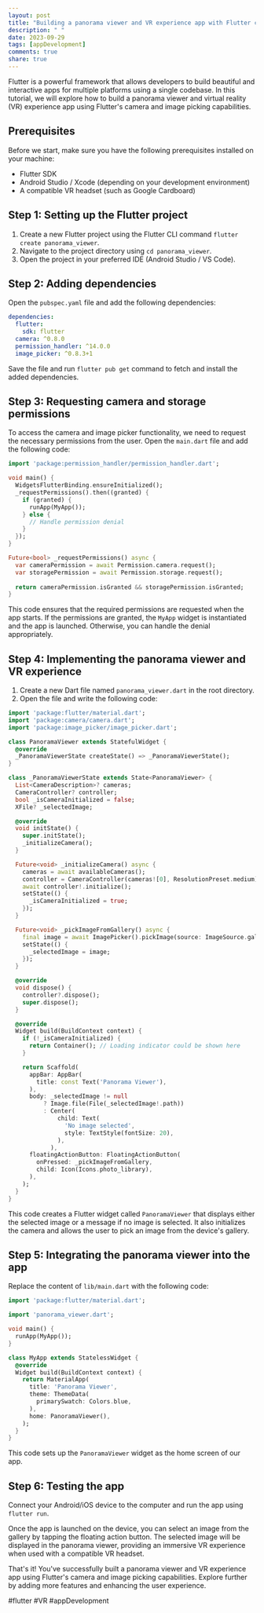 ```yaml
---
layout: post
title: "Building a panorama viewer and VR experience app with Flutter camera and image picking"
description: " "
date: 2023-09-29
tags: [appDevelopment]
comments: true
share: true
---
```


Flutter is a powerful framework that allows developers to build beautiful and interactive apps for multiple platforms using a single codebase. In this tutorial, we will explore how to build a panorama viewer and virtual reality (VR) experience app using Flutter's camera and image picking capabilities.

## Prerequisites
Before we start, make sure you have the following prerequisites installed on your machine:
- Flutter SDK
- Android Studio / Xcode (depending on your development environment)
- A compatible VR headset (such as Google Cardboard)

## Step 1: Setting up the Flutter project
1. Create a new Flutter project using the Flutter CLI command `flutter create panorama_viewer`.
2. Navigate to the project directory using `cd panorama_viewer`.
3. Open the project in your preferred IDE (Android Studio / VS Code).

## Step 2: Adding dependencies
Open the `pubspec.yaml` file and add the following dependencies:

```yaml
dependencies:
  flutter:
    sdk: flutter
  camera: ^0.8.0
  permission_handler: ^14.0.0
  image_picker: ^0.8.3+1
```

Save the file and run `flutter pub get` command to fetch and install the added dependencies.

## Step 3: Requesting camera and storage permissions
To access the camera and image picker functionality, we need to request the necessary permissions from the user. Open the `main.dart` file and add the following code:

```dart
import 'package:permission_handler/permission_handler.dart';

void main() {
  WidgetsFlutterBinding.ensureInitialized();
  _requestPermissions().then((granted) {
    if (granted) {
      runApp(MyApp());
    } else {
      // Handle permission denial
    }
  });
}

Future<bool> _requestPermissions() async {
  var cameraPermission = await Permission.camera.request();
  var storagePermission = await Permission.storage.request();
  
  return cameraPermission.isGranted && storagePermission.isGranted;
}
```

This code ensures that the required permissions are requested when the app starts. If the permissions are granted, the `MyApp` widget is instantiated and the app is launched. Otherwise, you can handle the denial appropriately.

## Step 4: Implementing the panorama viewer and VR experience
1. Create a new Dart file named `panorama_viewer.dart` in the root directory.
2. Open the file and write the following code:

```dart
import 'package:flutter/material.dart';
import 'package:camera/camera.dart';
import 'package:image_picker/image_picker.dart';

class PanoramaViewer extends StatefulWidget {
  @override
  _PanoramaViewerState createState() => _PanoramaViewerState();
}

class _PanoramaViewerState extends State<PanoramaViewer> {
  List<CameraDescription>? cameras;
  CameraController? controller;
  bool _isCameraInitialized = false;
  XFile? _selectedImage;

  @override
  void initState() {
    super.initState();
    _initializeCamera();
  }

  Future<void> _initializeCamera() async {
    cameras = await availableCameras();
    controller = CameraController(cameras![0], ResolutionPreset.medium);
    await controller!.initialize();
    setState(() {
      _isCameraInitialized = true;
    });
  }

  Future<void> _pickImageFromGallery() async {
    final image = await ImagePicker().pickImage(source: ImageSource.gallery);
    setState(() {
      _selectedImage = image;
    });
  }

  @override
  void dispose() {
    controller?.dispose();
    super.dispose();
  }

  @override
  Widget build(BuildContext context) {
    if (!_isCameraInitialized) {
      return Container(); // Loading indicator could be shown here
    }

    return Scaffold(
      appBar: AppBar(
        title: const Text('Panorama Viewer'),
      ),
      body: _selectedImage != null
          ? Image.file(File(_selectedImage!.path))
          : Center(
              child: Text(
                'No image selected',
                style: TextStyle(fontSize: 20),
              ),
            ),
      floatingActionButton: FloatingActionButton(
        onPressed: _pickImageFromGallery,
        child: Icon(Icons.photo_library),
      ),
    );
  }
}
```

This code creates a Flutter widget called `PanoramaViewer` that displays either the selected image or a message if no image is selected. It also initializes the camera and allows the user to pick an image from the device's gallery.

## Step 5: Integrating the panorama viewer into the app
Replace the content of `lib/main.dart` with the following code:

```dart
import 'package:flutter/material.dart';

import 'panorama_viewer.dart';

void main() {
  runApp(MyApp());
}

class MyApp extends StatelessWidget {
  @override
  Widget build(BuildContext context) {
    return MaterialApp(
      title: 'Panorama Viewer',
      theme: ThemeData(
        primarySwatch: Colors.blue,
      ),
      home: PanoramaViewer(),
    );
  }
}
```

This code sets up the `PanoramaViewer` widget as the home screen of our app.

## Step 6: Testing the app
Connect your Android/iOS device to the computer and run the app using `flutter run`.

Once the app is launched on the device, you can select an image from the gallery by tapping the floating action button. The selected image will be displayed in the panorama viewer, providing an immersive VR experience when used with a compatible VR headset.

That's it! You've successfully built a panorama viewer and VR experience app using Flutter's camera and image picking capabilities. Explore further by adding more features and enhancing the user experience.

#flutter #VR #appDevelopment